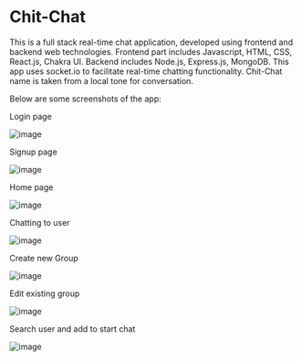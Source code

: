 # Chit-Chat
This is a full stack real-time chat application, developed using frontend and backend web technologies.
Frontend part includes Javascript, HTML, CSS, React.js, Chakra UI.
Backend includes Node.js, Express.js, MongoDB.
This app uses socket.io to facilitate real-time chatting functionality.
Chit-Chat name is taken from a local tone for conversation.

Below are some screenshots of the app:

Login page

![image](https://user-images.githubusercontent.com/73077868/235763282-92c2e0ee-2bde-4bff-b89a-9a7cbaf78c38.png)

Signup page

![image](https://user-images.githubusercontent.com/73077868/235764233-2f9137b4-1699-4abf-8555-bacf933a3086.png)

Home page

![image](https://user-images.githubusercontent.com/73077868/235763418-2af74595-a27d-4085-82aa-fa5d29f7c556.png)

Chatting to user

![image](https://user-images.githubusercontent.com/73077868/235764576-d60fac21-46c7-4374-9377-696a01d738d3.png)

Create new Group

![image](https://user-images.githubusercontent.com/73077868/235763772-5bb515d7-817c-44c3-bb4f-a0089999eab5.png)

Edit existing group

![image](https://user-images.githubusercontent.com/73077868/235763960-05723c6a-26b0-4f98-8dbc-38e7b1cec203.png)

Search user and add to start chat

![image](https://user-images.githubusercontent.com/73077868/235764158-257142a2-fcc7-4ddc-b73a-b40830e6445f.png)

